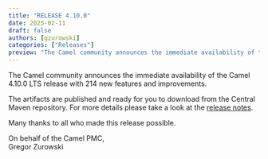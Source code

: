 ```yaml
---
title: "RELEASE 4.10.0"
date: 2025-02-11
draft: false
authors: [gzurowski]
categories: ["Releases"]
preview: "The Camel community announces the immediate availability of the new Camel 4.10.0 LTS release"
---
```


The Camel community announces the immediate availability of the Camel 4.10.0 LTS release with 214 new features and improvements.

The artifacts are published and ready for you to download from the Central Maven repository. For more details please take a look at the [release notes](/releases/release-4.10.0/).

Many thanks to all who made this release possible.

On behalf of the Camel PMC,  
Gregor Zurowski
